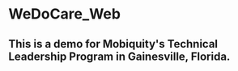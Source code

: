 # WeDoCare_Web
## This is a demo for Mobiquity's Technical Leadership Program in Gainesville, Florida.
